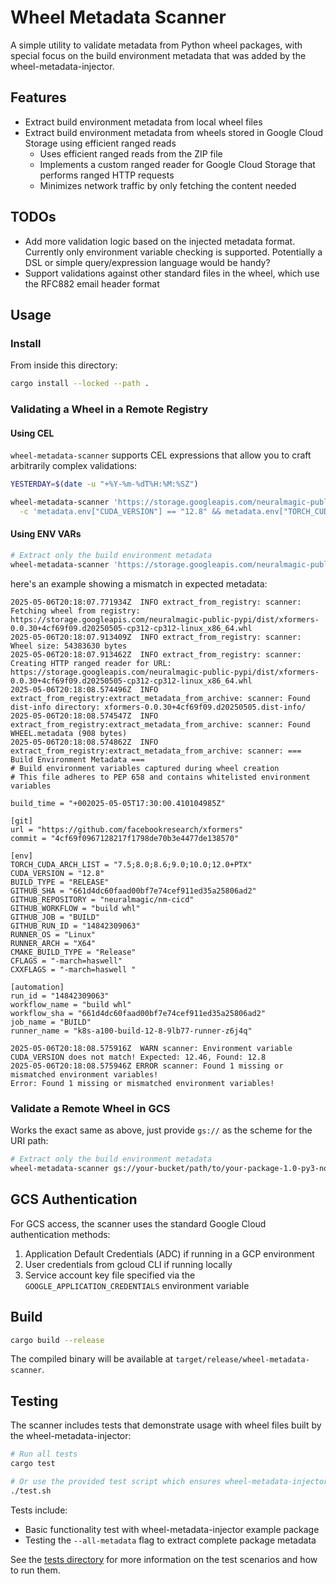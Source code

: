 # Wheel Metadata Scanner

A simple utility to validate metadata from Python wheel packages, with special focus on the build environment metadata that was added by the wheel-metadata-injector.

## Features

- Extract build environment metadata from local wheel files
- Extract build environment metadata from wheels stored in Google Cloud Storage using efficient ranged reads
  - Uses efficient ranged reads from the ZIP file
  - Implements a custom ranged reader for Google Cloud Storage that performs ranged HTTP requests
  - Minimizes network traffic by only fetching the content needed

## TODOs

- Add more validation logic based on the injected metadata format. Currently only environment variable checking is supported. Potentially a DSL or simple query/expression language would be handy?
- Support validations against other standard files in the wheel, which use the RFC882 email header format

## Usage

### Install

From inside this directory: 

```sh
cargo install --locked --path .
```

### Validating a Wheel in a Remote Registry

#### Using CEL

`wheel-metadata-scanner` supports CEL expressions that allow you to craft arbitrarily complex validations:

```bash
YESTERDAY=$(date -u "+%Y-%m-%dT%H:%M:%SZ")

wheel-metadata-scanner 'https://storage.googleapis.com/neuralmagic-public-pypi/dist/xformers-0.0.30+4cf69f09.d20250505-cp312-cp312-linux_x86_64.whl' \
  -c 'metadata.env["CUDA_VERSION"] == "12.8" && metadata.env["TORCH_CUDA_ARCH_LIST"].contains("10.0;12.0") && (timestamp(metadata.build_time) - timestamp("'$YESTERDAY'") < duration("24h"))'
```

#### Using ENV VARs 

```bash
# Extract only the build environment metadata
wheel-metadata-scanner 'https://storage.googleapis.com/neuralmagic-public-pypi/dist/xformers-0.0.30+4cf69f09.d20250505-cp312-cp312-linux_x86_64.whl' -e CUDA_VERSION=12.6
```

here's an example showing a mismatch in expected metadata:

```
2025-05-06T20:18:07.771934Z  INFO extract_from_registry: scanner: Fetching wheel from registry: https://storage.googleapis.com/neuralmagic-public-pypi/dist/xformers-0.0.30+4cf69f09.d20250505-cp312-cp312-linux_x86_64.whl
2025-05-06T20:18:07.913409Z  INFO extract_from_registry: scanner: Wheel size: 54383630 bytes
2025-05-06T20:18:07.913462Z  INFO extract_from_registry: scanner: Creating HTTP ranged reader for URL: https://storage.googleapis.com/neuralmagic-public-pypi/dist/xformers-0.0.30+4cf69f09.d20250505-cp312-cp312-linux_x86_64.whl
2025-05-06T20:18:08.574496Z  INFO extract_from_registry:extract_metadata_from_archive: scanner: Found dist-info directory: xformers-0.0.30+4cf69f09.d20250505.dist-info/
2025-05-06T20:18:08.574547Z  INFO extract_from_registry:extract_metadata_from_archive: scanner: Found WHEEL.metadata (908 bytes)
2025-05-06T20:18:08.574862Z  INFO extract_from_registry:extract_metadata_from_archive: scanner: === Build Environment Metadata ===
# Build environment variables captured during wheel creation
# This file adheres to PEP 658 and contains whitelisted environment variables

build_time = "+002025-05-05T17:30:00.410104985Z"

[git]
url = "https://github.com/facebookresearch/xformers"
commit = "4cf69f0967128217f1798de70b3e4477de138570"

[env]
TORCH_CUDA_ARCH_LIST = "7.5;8.0;8.6;9.0;10.0;12.0+PTX"
CUDA_VERSION = "12.8"
BUILD_TYPE = "RELEASE"
GITHUB_SHA = "661d4dc60faad00bf7e74cef911ed35a25806ad2"
GITHUB_REPOSITORY = "neuralmagic/nm-cicd"
GITHUB_WORKFLOW = "build whl"
GITHUB_JOB = "BUILD"
GITHUB_RUN_ID = "14842309063"
RUNNER_OS = "Linux"
RUNNER_ARCH = "X64"
CMAKE_BUILD_TYPE = "Release"
CFLAGS = "-march=haswell"
CXXFLAGS = "-march=haswell "

[automation]
run_id = "14842309063"
workflow_name = "build whl"
workflow_sha = "661d4dc60faad00bf7e74cef911ed35a25806ad2"
job_name = "BUILD"
runner_name = "k8s-a100-build-12-8-9lb77-runner-z6j4q"

2025-05-06T20:18:08.575916Z  WARN scanner: Environment variable CUDA_VERSION does not match! Expected: 12.46, Found: 12.8
2025-05-06T20:18:08.575946Z ERROR scanner: Found 1 missing or mismatched environment variables!
Error: Found 1 missing or mismatched environment variables!
```

### Validate a Remote Wheel in GCS

Works the exact same as above, just provide `gs://` as the scheme for the URI path:

```bash
# Extract only the build environment metadata
wheel-metadata-scanner gs://your-bucket/path/to/your-package-1.0-py3-none-any.whl
```

## GCS Authentication

For GCS access, the scanner uses the standard Google Cloud authentication methods:

1. Application Default Credentials (ADC) if running in a GCP environment
2. User credentials from gcloud CLI if running locally
3. Service account key file specified via the `GOOGLE_APPLICATION_CREDENTIALS` environment variable

## Build

```bash
cargo build --release
```

The compiled binary will be available at `target/release/wheel-metadata-scanner`.

## Testing

The scanner includes tests that demonstrate usage with wheel files built by the wheel-metadata-injector:

```bash
# Run all tests
cargo test

# Or use the provided test script which ensures wheel-metadata-injector is installed
./test.sh
```

Tests include:
- Basic functionality test with wheel-metadata-injector example package
- Testing the `--all-metadata` flag to extract complete package metadata

See the [tests directory](./tests) for more information on the test scenarios and how to run them.